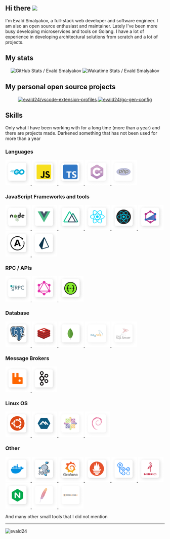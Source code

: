 ## Hi there <img src="https://media.giphy.com/media/hvRJCLFzcasrR4ia7z/giphy.gif" width="25px">

I'm Evald Smalyakov, a full-stack web developer and software engineer. I am also an open source enthusiast and maintainer. Lately I've been more busy developing microservices and tools on Golang. I have a lot of experience in developing architectural solutions from scratch and a lot of projects.

## My stats

<p align="center">
  <img width="48%" align="center" alt="GitHub Stats / Evald Smalyakov" src="https://github-readme-stats.vercel.app/api?username=evald24&show_icons=1&count_private=1&icon_color=06CA99&border_radius=10&hide_title=1" />

  <img width="48%" align="center" alt="Wakatime Stats / Evald Smalyakov" src="https://github-readme-stats.vercel.app/api/wakatime?username=evald24&range=last_7_days&layout=compact&title_color=0069FF&icon_color=06CA99&border_radius=10&langs_count=6" />
</p>

## My personal open source projects

<p align="center">
  <a href="https://github.com/evald24/vscode-extension-profiles">
    <img width="49%" align="center" alt="evald24/vscode-extension-profiles" src="https://github-readme-stats.vercel.app/api/pin/?username=evald24&repo=vscode-extension-profiles&show_owner=1&title_color=0069FF&icon_color=06CA99&border_radius=10" />
  </a>
  <a href="https://github.com/evald24/go-gen-config">
    <img width="49%" align="center" alt="evald24/go-gen-config" src="https://github-readme-stats.vercel.app/api/pin/?username=evald24&repo=go-gen-config&show_owner=1&title_color=0069FF&icon_color=06CA99&border_radius=10" />
  </a>
</p>

## Skills

Only what I have been working with for a long time (more than a year) and there are projects made. Darkened something that has not been used for more than a year

### Languages

<p align="left">
  <a href="https://go.dev/" title="Golang">
    <img alt="Golang" width="80px" src="./assets/golang.png" />
  </a>
  <a href="https://javascript.com/" title="JavaScript">
    <img alt="JavaScript" width="80px" src="./assets/js.png" />
  </a>
  <a href="https://www.typescriptlang.org/" title="TypeScript">
    <img alt="TypeScript" width="80px" src="./assets/ts.png" />
  </a>
  <a href="https://docs.microsoft.com/en-us/dotnet/csharp/" title="C Sharp (C#)">
    <img alt="C Sharp (C#)" width="80px" src="./assets/csharp.png" />
  </a>
  <a href="https://www.php.net/" title="PHP">
    <img alt="PHP" width="80px" src="./assets/php.png" />
  </a>
</p>

### JavaScript Frameworks and tools

<p align="left">
  <a href="https://nodejs.org/" title="NodeJS">
    <img alt="NodeJS" width="80px" src="./assets/node.png" />
  </a>
  <a href="https://vuejs.org/" title="Vue.js">
    <img alt="Vue.js" width="80px" src="./assets/vue.png" />
  </a>
  <a href="https://nuxtjs.org/" title="NuxtJS">
    <img alt="NuxtJS" width="80px" src="./assets/nuxt.png" />
  </a>
  <a href="https://reactjs.org/" title="React">
    <img alt="React" width="80px" src="./assets/react.png" />
  </a>
  <a href="https://reactnative.dev/" title="React Native">
    <img alt="React Native" width="80px" src="./assets/react-native.png" />
  </a>
  <a href="https://typegraphql.com/" title="TypeGraphQL">
    <img alt="TypeGraphQL" width="80px" src="./assets/typegraphql.png" />
  </a>
  <a href="https://apollographql.com/" title="Apollo GraphQL">
    <img alt="Apollo GraphQL" width="80px" src="./assets/apollo.png" />
  </a>
  <a href="https://prisma.io/" title="Prisma ORM">
    <img alt="Prisma" width="80px" src="./assets/prisma.png" />
  </a>
</p>

### RPC / APIs

<p align="left">
  <a href="https://grpc.io/" title="gRPC">
    <img alt="gRPC" width="80px" src="./assets/grpc.png" />
  </a>
  <a href="https://graphql.org/" title="GraphQL">
    <img alt="GraphQL" width="80px" src="./assets/graphql.png" />
  </a>
  <a href="https://www.w3.org/Protocols/rfc2616/rfc2616-sec9.html" title="RESTful">
    <img alt="RESTful" width="80px" src="./assets/swagger.png" />
  </a>
</p>

### Database

<p align="left">
  <a href="https://www.postgresql.org/" title="PostgreSQL">
    <img alt="PostgreSQL" width="80px" src="./assets/postgresql.png" />
  </a>
  <a href="https://redis.io/" title="Redis">
    <img alt="Redis" width="80px" src="./assets/redis.png">
  </a>
  <a href="https://www.mongodb.com/" title="MongoDB">
    <img alt="MongoDB" width="80px" src="./assets/mongodb.png" />
  </a>
  <a href="https://www.mysql.com/" title="MySQL">
    <img alt="MySQL" width="80px" src="./assets/mysql.png" />
  </a>
  <a href="https://www.microsoft.com/sql-server" title="Microsoft SQL Server">
    <img alt="Microsoft SQL Server" width="80px" src="./assets/mssql.png" />
  </a>
</p>

### Message Brokers

<p align="left">
  <a href="https://www.rabbitmq.com/" title="RabbitMQ">
    <img alt="RabbitMQ" width="80px" src="./assets/rabbitmq.png" />
  </a>
  <a href="https://kafka.apache.org/" title="Apache Kafka">
    <img alt="Apache Kafka" width="80px" src="./assets/kafka.png" />
  </a>
</p>

### Linux OS

<p align="left">
  <a href="https://ubuntu.com/" title="Ubunt">
    <img alt="Ubunt" width="80px" src="./assets/ubuntu.png" />
  </a>
  <a href="https://alpinelinux.org/" title="Alpine Linux">
    <img alt="Alpine Linux" width="80px" src="./assets/alpine-linux.png" />
  </a>
  <a href="https://centos.org/" title="CentOS">
    <img alt="CentOS" width="80px" src="./assets/centos.png" />
  </a>
  <a href="https://debian.org/" title="Debian">
    <img alt="Debian" width="80px" src="./assets/debian.png" />
  </a>
</p>

### Other

<p align="left">
  <a href="https://docker.com/" title="Docker">
    <img alt="Docker" width="80px" src="./assets/docker.png" />
  </a>
  <a href="https://docs.docker.com/compose/" title="Docker Compose">
    <img alt="Docker Compose" width="80px" src="./assets/docker-compose.png" />
  </a>
  <a href="https://grafana.com/" title="Grafana">
    <img alt="Grafana" width="80px" src="./assets/grafana.png" />
  </a>
  <a href="https://prometheus.io/" title="Prometheus">
    <img alt="Prometheus" width="80px" src="./assets/prometheus.png" />
  </a>
  <a href="https://github.com/features/actions" title="GitHub Actions">
    <img alt="GitHub Actions" width="80px" src="./assets/github-actions.png" />
  </a>
  <a href="https://min.io/" title="MinIO">
    <img alt="MinIO" width="80px" src="./assets/minio.png" />
  </a>
  <a href="https://nginx.org/" title="Nginx">
    <img alt="Nginx" width="80px" src="./assets/nginx.png" />
  </a>
  <a href="https://httpd.apache.org/" title="Apache">
    <img alt="Apache" width="80px" src="./assets/apache.png" />
  </a>
  <a href="https://proxmox.com/" title="Proxmox">
    <img alt="Proxmox" width="80px" src="./assets/proxmox.png" />
  </a>
</p>

And many other small tools that I did not mention

<hr/>

<p align="left">
  <img
    src="https://komarev.com/ghpvc/?username=evald24"
    alt="evald24"
  />
</p>
